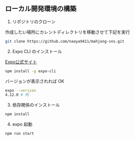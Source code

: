 ## ローカル開発環境の構築

1. リポジトリのクローン

作成したい場所にカレントディレクトリを移動させて下記を実行

```bash
git clone https://github.com/naoya9411/mahjong-sns.git
```


2. Expo CLI のインストール

<a href="https://expo.dev/" target="blank">Expo公式サイト</a>

```bash
npm install -g expo-cli
```

バージョンが表示されれば OK

```bash
expo --version
4.12.0 # 例
```


3. 依存関係のインストール

```bash
npm install
```


4. expo 起動

```bash
npm run start
```
